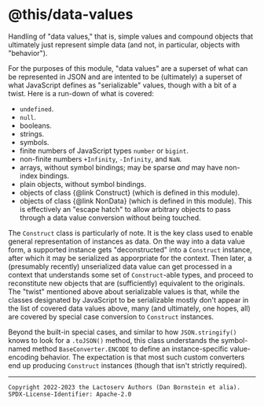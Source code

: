 @this/data-values
=================

Handling of "data values," that is, simple values and compound objects that
ultimately just represent simple data (and not, in particular, objects with
"behavior").

For the purposes of this module, "data values" are a superset of what can be
represented in JSON and are intented to be (ultimately) a superset of what
JavaScript defines as "serializable" values, though with a bit of a twist. Here
is a run-down of what is covered:

* `undefined`.
* `null`.
* booleans.
* strings.
* symbols.
* finite numbers of JavaScript types `number` or `bigint`.
* non-finite numbers `+Infinity`, `-Infinity`, and `NaN`.
* arrays, without symbol bindings; may be sparse _and_ may have non-index
  bindings.
* plain objects, without symbol bindings.
* objects of class {@link Construct} (which is defined in this module).
* objects of class {@link NonData} (which is defined in this module). This is
  effectively an "escape hatch" to allow arbitrary objects to pass through a
  data value conversion without being touched.

The `Construct` class is particularly of note. It is the key class used to
enable general representation of instances as data. On the way into a data value
form, a supported instance gets "deconstructed" into a `Construct` instance,
after which it may be serialized as apporpriate for the context. Then later, a
(presumably recently) unserialized data value can get processed in a context
that understands some set of `Construct`-able types, and proceed to reconstitute
new objects that are (sufficiently) equivalent to the originals. The "twist"
mentioned above about serializable values is that, while the classes designated
by JavaScript to be serializable mostly don't appear in the list of covered data
values above, many (and ultimately, one hopes, all) are covered by special case
conversion to `Construct` instances.

Beyond the built-in special cases, and similar to how `JSON.stringify()`
knows to look for a `.toJSON()` method, this class understands the symbol-named
method `BaseConverter.ENCODE` to define an instance-specific value-encoding
behavior. The expectation is that most such custom converters end up producing
`Construct` instances (though that isn't strictly required).

- - - - - - - - - -
```
Copyright 2022-2023 the Lactoserv Authors (Dan Bornstein et alia).
SPDX-License-Identifier: Apache-2.0
```
